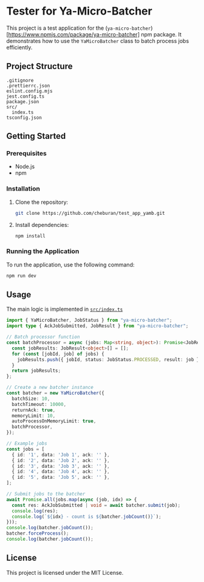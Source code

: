 # Tester for Ya-Micro-Batcher

This project is a test application for the (`ya-micro-batcher`)[https://www.npmjs.com/package/ya-micro-batcher] npm package. It demonstrates how to use the `YaMicroBatcher` class to batch process jobs efficiently.

## Project Structure

```
.gitignore
.prettierrc.json
eslint.config.mjs
jest.config.ts
package.json
src/
  index.ts
tsconfig.json
```

## Getting Started

### Prerequisites

- Node.js
- npm

### Installation

1. Clone the repository:
   ```sh
   git clone https://github.com/cheburan/test_app_yamb.git
   ```

2. Install dependencies:
   ```sh
   npm install
   ```

### Running the Application

To run the application, use the following command:

```sh
npm run dev
```

## Usage

The main logic is implemented in [`src/index.ts`](src/index.ts)

```typescript
import { YaMicroBatcher, JobStatus } from "ya-micro-batcher";
import type { AckJobSubmitted, JobResult } from "ya-micro-batcher";

// Batch processor function
const batchProcessor = async (jobs: Map<string, object>): Promise<JobResult<object>[]> => {
  const jobResults: JobResult<object>[] = [];
  for (const [jobId, job] of jobs) {
    jobResults.push({ jobId, status: JobStatus.PROCESSED, result: job });
  }
  return jobResults;
};

// Create a new batcher instance
const batcher = new YaMicroBatcher({
  batchSize: 10,
  batchTimeout: 10000,
  returnAck: true,
  memoryLimit: 10,
  autoProcessOnMemoryLimit: true,
  batchProcessor,
});

// Example jobs
const jobs = [
  { id: '1', data: 'Job 1', ack: '' },
  { id: '2', data: 'Job 2', ack: '' },
  { id: '3', data: 'Job 3', ack: '' },
  { id: '4', data: 'Job 4', ack: '' },
  { id: '5', data: 'Job 5', ack: '' },
];

// Submit jobs to the batcher
await Promise.all(jobs.map(async (job, idx) => {
  const res: AckJobSubmitted | void = await batcher.submit(job);
  console.log(res);
  console.log(`${idx} - count is ${batcher.jobCount()}`);
}));
console.log(batcher.jobCount());
batcher.forceProcess();
console.log(batcher.jobCount());
```

## License

This project is licensed under the MIT License.